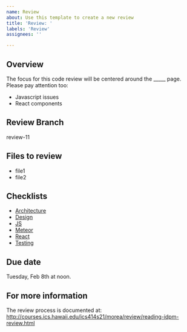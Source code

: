 ```yaml
---
name: Review
about: Use this template to create a new review
title: 'Review: '
labels: 'Review'
assignees: ''

---
```


## Overview

The focus for this code review will be centered around the _____ page. 
Please pay attention too:
* Javascript issues
* React components

## Review Branch

review-11

## Files to review

* file1
* file2

## Checklists

* [Architecture](../../checklists/architecture-checklist.md)
* [Design](../../checklists/design-checklist.md)
* [JS](../../checklists/js-checklist.md)
* [Meteor](../../checklists/meteor-checklist.md)
* [React](../../checklists/react-checklist.md)
* [Testing](../../checklists/testing-checklist.md)

## Due date

Tuesday, Feb 8th at noon.

## For more information

The review process is documented at: http://courses.ics.hawaii.edu/ics414s21/morea/review/reading-idpm-review.html
